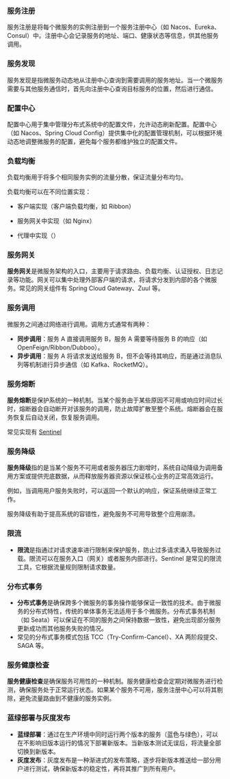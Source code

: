 ### 服务注册

服务注册是将每个微服务的实例注册到一个服务注册中心（如 Nacos、Eureka、Consul）中。注册中心会记录服务的地址、端口、健康状态等信息，供其他服务调用。



### 服务发现

服务发现是指微服务动态地从注册中心查询到需要调用的服务地址。当一个微服务需要与其他服务通信时，首先向注册中心查询目标服务的位置，然后进行通信。



### 配置中心

配置中心用于集中管理分布式系统中的配置文件，允许动态刷新配置。配置中心（如 Nacos、Spring Cloud Config）提供集中化的配置管理机制，可以根据环境动态地调整微服务的配置，避免每个服务都维护独立的配置文件。





### 负载均衡

负载均衡用于将多个相同服务实例的流量分散，保证流量分布均匀。

负载均衡可以在不同位置实现：

- 客户端实现（客户端负载均衡，如 Ribbon）
- 服务网关中实现（如 Nginx）

- 代理中实现（）



### **服务网关**

**服务网关**是微服务架构的入口，主要用于请求路由、负载均衡、认证授权、日志记录等功能。网关可以集中处理外部客户端的请求，将请求分发到内部的各个微服务。常见的网关组件有 Spring Cloud Gateway、Zuul 等。



### 服务调用

微服务之间通过网络进行调用。调用方式通常有两种：

- **同步调用**：服务 A 直接调用服务 B，服务 A 需要等待服务 B 的响应（如 OpenFeign/Ribbon/Dubboo）。
- **异步调用**：服务 A 将请求发送给服务 B，但不会等待其响应，而是通过消息队列等机制进行异步通信（如 Kafka、RocketMQ）。





### 服务熔断

**服务熔断**是保护系统的一种机制。当某个服务由于某些原因不可用或响应时间过长时，熔断器会自动断开对该服务的调用，防止故障扩散至整个系统。熔断器会在服务恢复后自动关闭，恢复服务调用。

常见实现有 [ Sentinel](https://sentinelguard.io/zh-cn/docs/circuit-breaking.html)



### 服务降级

**服务降级**指的是当某个服务不可用或者服务器压力剧增时，系统自动降级为调用备用方案或提供兜底数据，从而释放服务器资源以保证核心业务的正常高效运行。

例如，当调用用户服务失败时，可以返回一个默认的响应，保证系统继续正常工作。

服务降级有助于提高系统的容错性，避免服务不可用导致整个应用崩溃。



###  **限流**

- **限流**是指通过对请求速率进行限制来保护服务，防止过多请求涌入导致服务过载。限流可以在服务入口（网关）或者服务内部进行。Sentinel 是常见的限流工具，它根据流量规则限制请求数量。



### **分布式事务**

- **分布式事务**是确保跨多个微服务的事务操作能够保证一致性的技术。由于微服务的分布式特性，传统的单体事务无法适用于多个微服务。分布式事务机制（如 Seata）可以保证在不同的服务之间保持数据一致性，避免出现部分服务更新成功而其他服务失败的情况。
- 常见的分布式事务模式包括 TCC（Try-Confirm-Cancel）、XA 两阶段提交、SAGA 等。





### **服务健康检查**

**服务健康检查**是确保服务可用性的一种机制。服务健康检查会定期对微服务进行检测，确保服务处于正常运行状态。如果某个服务不可用，服务注册中心可以将其剔除，避免流量路由到不健康的服务实例。





### **蓝绿部署与灰度发布**

- **蓝绿部署**：通过在生产环境中同时运行两个版本的服务（蓝色与绿色），可以在不影响旧版本运行的情况下部署新版本。当新版本测试无误后，将流量全部切换到新版本。
- **灰度发布**：灰度发布是一种渐进式的发布策略，逐步将新版本推送给一部分用户进行测试，确保新版本的稳定性，再将其推广到所有用户。